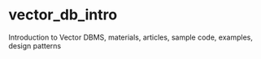 # vector_db_intro
Introduction to Vector DBMS, materials, articles, sample code, examples, design patterns
